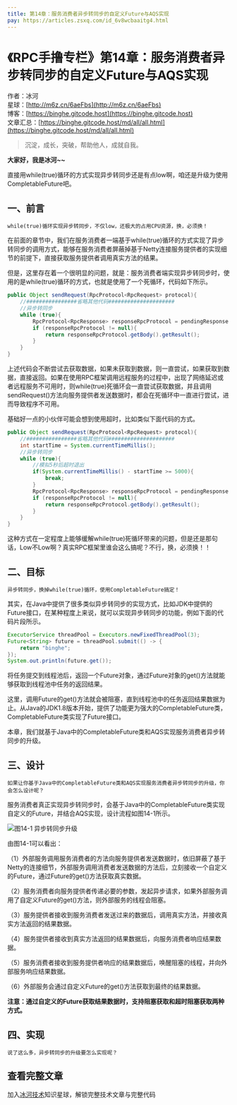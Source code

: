 ```yaml
---
title: 第14章：服务消费者异步转同步的自定义Future与AQS实现
pay: https://articles.zsxq.com/id_6v8wcbaaitg4.html
---
```


# 《RPC手撸专栏》第14章：服务消费者异步转同步的自定义Future与AQS实现

作者：冰河
<br/>星球：[http://m6z.cn/6aeFbs](http://m6z.cn/6aeFbs)
<br/>博客：[https://binghe.gitcode.host](https://binghe.gitcode.host)
<br/>文章汇总：[https://binghe.gitcode.host/md/all/all.html](https://binghe.gitcode.host/md/all/all.html)

> 沉淀，成长，突破，帮助他人，成就自我。

**大家好，我是冰河~~**

直接用while(true)循环的方式实现异步转同步还是有点low啊，咱还是升级为使用CompletableFuture吧。

## 一、前言

`while(true)循环实现异步转同步，不仅low，还极大的占用CPU资源，换，必须换！`

在前面的章节中，我们在服务消费者一端基于while(true)循环的方式实现了异步转同步的调用方式，能够在服务消费者屏蔽掉基于Netty连接服务提供者的实现细节的前提下，直接获取服务提供者调用真实方法的结果。

但是，这里存在着一个很明显的问题，就是：服务消费者端实现异步转同步时，使用的是while(true)循环的方式，也就是使用了一个死循环，代码如下所示。

```java
public Object sendRequest(RpcProtocol<RpcRequest> protocol){
	//################省略其他代码#####################
    //异步转同步
    while (true){
        RpcProtocol<RpcResponse> responseRpcProtocol = pendingResponse.remove(requestId);
        if (responseRpcProtocol != null){
            return responseRpcProtocol.getBody().getResult();
        }
    }
}
```

上述代码会不断尝试去获取数据，如果未获取到数据，则一直尝试，如果获取到数据，直接返回。如果在使用RPC框架调用远程服务的过程中，出现了网络延迟或者远程服务不可用时，则while(true)死循环会一直尝试获取数据，并且调用sendRequest()方法向服务提供者发送数据时，都会在死循环中一直进行尝试，进而导致程序不可用。

基础好一点的小伙伴可能会想到使用超时，比如类似下面代码的方式。

```java
public Object sendRequest(RpcProtocol<RpcRequest> protocol){
	//################省略其他代码#####################
    int startTime = System.currentTimeMillis();
    //异步转同步
    while (true){
        //模拟5秒后超时退出
        if(System.currentTimeMillis() - startTime >= 5000){
            break;
        }
        RpcProtocol<RpcResponse> responseRpcProtocol = pendingResponse.remove(requestId);
        if (responseRpcProtocol != null){
            return responseRpcProtocol.getBody().getResult();
        }
    }
}
```

这种方式在一定程度上能够缓解while(true)死循环带来的问题，但是还是那句话，Low不Low啊？真实RPC框架里谁会这么搞呢？不行，换，必须换！！

## 二、目标

`异步转同步，换掉while(true)循环，使用CompletableFuture搞定！`

其实，在Java中提供了很多类似异步转同步的实现方式，比如JDK中提供的Future接口，在某种程度上来说，就可以实现异步转同步的功能，例如下面的代码片段所示。

```java
ExecutorService threadPool = Executors.newFixedThreadPool(3);
Future<String> future = threadPool.submit(() -> {
    return "binghe";
});
System.out.println(future.get());
```

将任务提交到线程池后，返回一个Future对象，通过Future对象的get()方法就能够获取到线程池中任务的返回结果。

这里，调用Future的get()方法就会被阻塞，直到线程池中的任务返回结果数据为止。从Java的JDK1.8版本开始，提供了功能更为强大的CompletableFuture类，CompletableFuture类实现了Future接口。

本章，我们就基于Java中的CompletableFuture类和AQS实现服务消费者异步转同步的升级。

## 三、设计

`如果让你基于Java中的CompletableFuture类和AQS实现服务消费者异步转同步的升级，你会怎么设计呢？`

服务消费者真正实现异步转同步时，会基于Java中的CompletableFuture类实现自定义的Future，并结合AQS实现，设计流程如图14-1所示。

![图14-1 异步转同步升级](https://binghe.gitcode.host/assets/images/middleware/rpc/rpc-2022-10-10-001.png)

由图14-1可以看出：

（1）外部服务调用服务消费者的方法向服务提供者发送数据时，依旧屏蔽了基于Netty的连接细节，外部服务调用消费者发送数据的方法后，立刻接收一个自定义的Future，通过Future的get()方法获取真实数据。

（2）服务消费者向服务提供者传递必要的参数，发起异步请求，如果外部服务调用了自定义Future的get()方法，则外部服务的线程会阻塞。

（3）服务提供者接收到服务消费者发送过来的数据后，调用真实方法，并接收真实方法返回的结果数据。

（4）服务提供者接收到真实方法返回的结果数据后，向服务消费者响应结果数据。

（5）服务消费者接收到服务提供者响应的结果数据后，唤醒阻塞的线程，并向外部服务响应结果数据。

（6）外部服务会通过自定义Future的get()方法获取到最终的结果数据。

**注意：通过自定义的Future获取结果数据时，支持阻塞获取和超时阻塞获取两种方式。**

## 四、实现

`说了这么多，异步转同步的升级要怎么实现呢？`

## 查看完整文章

加入[冰河技术](http://m6z.cn/6aeFbs)知识星球，解锁完整技术文章与完整代码